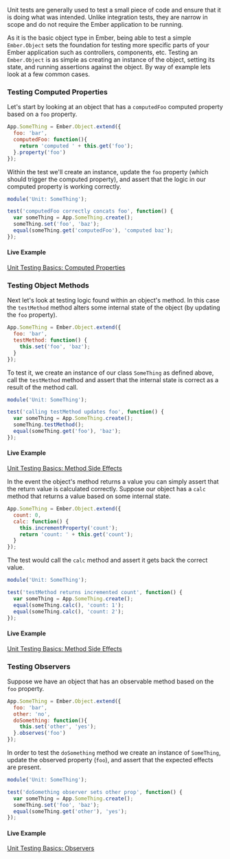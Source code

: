 Unit tests are generally used to test a small piece of code and ensure that it
is doing what was intended. Unlike integration tests, they are narrow in scope
and do not require the Ember application to be running.

As it is the basic object type in Ember, being able to test a simple
`Ember.Object` sets the foundation for testing more specific parts of your
Ember application such as controllers, components, etc. Testing an `Ember.Object`
is as simple as creating an instance of the object, setting its state, and
running assertions against the object. By way of example lets look at a few
common cases.

### Testing Computed Properties

Let's start by looking at an object that has a `computedFoo` computed property
based on a `foo` property.

```javascript
App.SomeThing = Ember.Object.extend({
  foo: 'bar',
  computedFoo: function(){
    return 'computed ' + this.get('foo');
  }.property('foo')
});
```

Within the test we'll create an instance, update the `foo` property (which
should trigger the computed property), and assert that the logic in our
computed property is working correctly.

```javascript
module('Unit: SomeThing');

test('computedFoo correctly concats foo', function() {
  var someThing = App.SomeThing.create();
  someThing.set('foo', 'baz');
  equal(someThing.get('computedFoo'), 'computed baz');
});
```

#### Live Example

<a class="jsbin-embed" href="http://jsbin.com/miziz/embed?output">Unit Testing 
Basics: Computed Properties</a>

### Testing Object Methods

Next let's look at testing logic found within an object's method. In this case
the `testMethod` method alters some internal state of the object (by updating
the `foo` property).

```javascript
App.SomeThing = Ember.Object.extend({
  foo: 'bar',
  testMethod: function() {
    this.set('foo', 'baz');
  }
});
```

To test it, we create an instance of our class `SomeThing` as defined above, 
call the `testMethod` method and assert that the internal state is correct as a 
result of the method call.

```javascript
module('Unit: SomeThing');

test('calling testMethod updates foo', function() {
  var someThing = App.SomeThing.create();
  someThing.testMethod();
  equal(someThing.get('foo'), 'baz');
});
```

#### Live Example

<a class="jsbin-embed" href="http://jsbin.com/weroh/embed?output">Unit Testing 
Basics: Method Side Effects</a>

In the event the object's method returns a value you can simply assert that the
return value is calculated correctly. Suppose our object has a `calc` method
that returns a value based on some internal state.

```javascript
App.SomeThing = Ember.Object.extend({
  count: 0,
  calc: function() {
    this.incrementProperty('count');
    return 'count: ' + this.get('count');
  }
});
```

The test would call the `calc` method and assert it gets back the correct value.

```javascript
module('Unit: SomeThing');

test('testMethod returns incremented count', function() {
  var someThing = App.SomeThing.create();
  equal(someThing.calc(), 'count: 1');
  equal(someThing.calc(), 'count: 2');
});
```

#### Live Example

<a class="jsbin-embed" href="http://jsbin.com/qutar/embed?output">Unit Testing 
Basics: Method Side Effects</a>

### Testing Observers

Suppose we have an object that has an observable method based on the `foo`
property.

```javascript
App.SomeThing = Ember.Object.extend({
  foo: 'bar',
  other: 'no',
  doSomething: function(){
    this.set('other', 'yes');
  }.observes('foo')
});
```

In order to test the `doSomething` method we create an instance of `SomeThing`,
update the observed property (`foo`), and assert that the expected effects are present.

```javascript
module('Unit: SomeThing');

test('doSomething observer sets other prop', function() {
  var someThing = App.SomeThing.create();
  someThing.set('foo', 'baz');
  equal(someThing.get('other'), 'yes');
});
```

#### Live Example

<a class="jsbin-embed" href="http://jsbin.com/daxok/embed?output">Unit Testing Basics: Observers</a>

<script src="http://static.jsbin.com/js/embed.js"></script>
